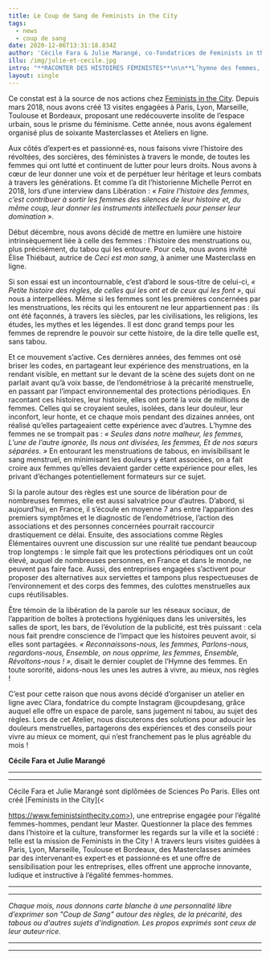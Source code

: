 ```yaml
---
title: Le Coup de Sang de Feminists in the City
tags:
  - news
  - coup de sang
date: 2020-12-06T13:31:18.834Z
author: 'Cécile Fara & Julie Marangé, co-fondatrices de Feminists in the City'
illu: /img/julie-et-cecile.jpg
intro: "**RACONTER DES HISTOIRES FÉMINISTES**\n\n**L’hymne des femmes, l’emblème du Mouvement de Libération des Femmes (MLF) débute ainsi : \r_« Nous qui sommes sans passé, les femmes, Nous qui n’avons pas d’histoire »_.** \r\n\n**Les femmes sont les grandes oubliées de l’Histoire : leur place, leur rôle dans les événements historiques ont été minimisés, dévalorisés, voire purement et simplement effacés.**"
layout: single
---
```

Ce constat est à la source de nos actions chez [Feminists in the City](https://www.feministsinthecity.com). Depuis mars 2018, nous avons créé 13 visites engagées à Paris, Lyon, Marseille, Toulouse et Bordeaux, proposant une redécouverte insolite de l’espace urbain, sous le prisme du féminisme. Cette année, nous avons également organisé plus de soixante Masterclasses et Ateliers en ligne. 

Aux côtés d’expert·es et passionné·es, nous faisons vivre l’histoire des révoltées, des sorcières, des féministes à travers le monde, de toutes les femmes qui ont lutté et continuent de lutter pour leurs droits. Nous avons à cœur de leur donner une voix et de perpétuer leur héritage et leurs combats à travers les générations. Et comme l’a dit l’historienne Michelle Perrot en 2018, lors d’une interview dans Libération : _« Faire l’histoire des femmes, c’est contribuer à sortir les femmes des silences de leur histoire et, du même coup, leur donner les instruments intellectuels pour penser leur domination »_. 

Début décembre, nous avons décidé de mettre en lumière une histoire intrinsèquement liée à celle des femmes : l’histoire des menstruations ou, plus précisément, du tabou qui les entoure. Pour cela, nous avons invité Élise Thiébaut, autrice de _Ceci est mon sang_, à animer une Masterclass en ligne. 

Si son essai est un incontournable, c’est d’abord le sous-titre de celui-ci, _« Petite histoire des règles, de celles qui les ont et de ceux qui les font »_, qui nous a interpellées. Même si les femmes sont les premières concernées par les menstruations, les récits qui les entourent ne leur appartiennent pas : ils ont été façonnés, à travers les siècles, par les civilisations, les religions, les études, les mythes et les légendes. Il est donc grand temps pour les femmes de reprendre le pouvoir sur cette histoire, de la dire telle quelle est, sans tabou. 

Et ce mouvement s’active. Ces dernières années, des femmes ont osé briser les codes, en partageant leur expérience des menstruations, en la rendant visible, en mettant sur le devant de la scène des sujets dont on ne parlait avant qu’à voix basse, de l’endométriose à la précarité menstruelle, en passant par l’impact environnemental des protections périodiques. En racontant ces histoires, leur histoire, elles ont porté la voix de millions de femmes. Celles qui se croyaient seules, isolées, dans leur douleur, leur inconfort, leur honte, et ce chaque mois pendant des dizaines années, ont réalisé qu’elles partageaient cette expérience avec d’autres. L’hymne des femmes ne se trompait pas : _« Seules dans notre malheur, les femmes, L’une de l’autre ignorée, Ils nous ont divisées, les femmes, Et de nos sœurs séparées. »_ En entourant les menstruations de tabous, en invisibilisant le sang menstruel, en minimisant les douleurs y étant associées, on a fait croire aux femmes qu’elles devaient garder cette expérience pour elles, les privant d’échanges potentiellement formateurs sur ce sujet.

Si la parole autour des règles est une source de libération pour de nombreuses femmes, elle est aussi salvatrice pour d’autres. D’abord, si aujourd’hui, en France, il s’écoule en moyenne 7 ans entre l’apparition des premiers symptômes et le diagnostic de l’endométriose, l’action des associations et des personnes concernées pourrait raccourcir drastiquement ce délai. Ensuite, des associations comme Règles Élémentaires ouvrent une discussion sur une réalité tue pendant beaucoup trop longtemps : le simple fait que les protections périodiques ont un coût élevé, auquel de nombreuses personnes, en France et dans le monde, ne peuvent pas faire face. Aussi, des entreprises engagées s’activent pour proposer des alternatives aux serviettes et tampons plus respectueuses de l’environnement et des corps des femmes, des culottes menstruelles aux cups réutilisables.

Être témoin de la libération de la parole sur les réseaux sociaux, de l’apparition de boîtes à protections hygiéniques dans les universités, les salles de sport, les bars, de l’évolution de la publicité, est très puissant : cela nous fait prendre conscience de l’impact que les histoires peuvent avoir, si elles sont partagées. _« Reconnaissons-nous, les femmes, Parlons-nous, regardons-nous, Ensemble, on nous opprime, les femmes, Ensemble, Révoltons-nous ! »_, disait le dernier couplet de l’Hymne des femmes. En toute sororité, aidons-nous les unes les autres à vivre, au mieux, nos règles !

C’est pour cette raison que nous avons décidé d’organiser un atelier en ligne avec Clara, fondatrice du compte Instagram @coupdesang, grâce auquel elle offre un espace de parole, sans jugement ni tabou, au sujet des règles. Lors de cet Atelier, nous discuterons des solutions pour adoucir les douleurs menstruelles, partagerons des expériences et des conseils pour vivre au mieux ce moment, qui n’est franchement pas le plus agréable du mois ! 



**Cécile Fara et Julie Marangé**

- - -

- - -

Cécile Fara et Julie Marangé sont diplômées de Sciences Po Paris. Elles ont créé [Feminists in the City](< 

https://www.feministsinthecity.com>), une entreprise engagée pour l’égalité femmes-hommes, pendant leur Master. Questionner la place des femmes dans l’histoire et la culture, transformer les regards sur la ville et la société : telle est la mission de Feminists in the City ! A travers leurs visites guidées à Paris, Lyon, Marseille, Toulouse et Bordeaux, des Masterclasses animées par des intervenant·es expert·es et passionné·es et une offre de sensibilisation pour les entreprises, elles offrent une approche innovante, ludique et instructive à l’égalité femmes-hommes.

- - -

- - -

_Chaque mois, nous donnons carte blanche à une personnalité libre d’exprimer son "Coup de Sang" autour des règles, de la précarité, des tabous ou d'autres sujets d'indignation. Les propos exprimés sont ceux de leur auteur·rice._

- - -

- - -
